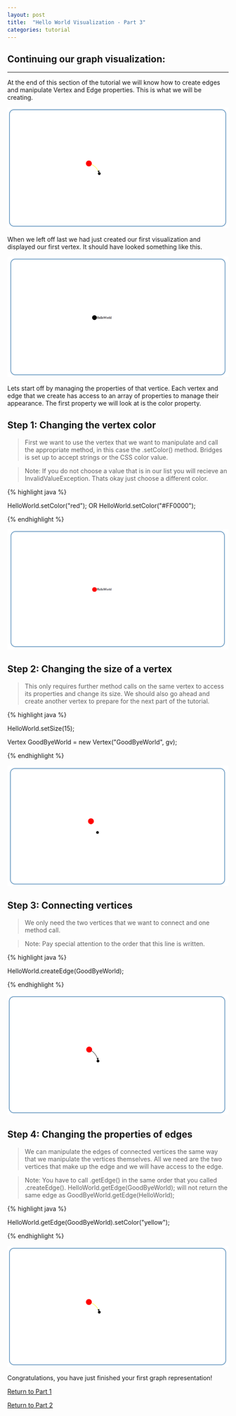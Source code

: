 ```yaml
---
layout: post
title:  "Hello World Visualization - Part 3"
categories: tutorial
---
```


## Continuing our graph visualization:
-----
At the end of this section of the tutorial we will know how to create edges and manipulate Vertex and Edge properties. This is what we will be creating.

![drawing](/img/Tutorial/screenshot_10.png)

When we left off last we had just created our first visualization and displayed our first vertex. It should have looked something like this.

![drawing](/img/Tutorial/screenshot_9.png)

Lets start off by managing the properties of that vertice. Each vertex and edge that we create has access to an array of properties to manage their appearance. The first property we will look at is the color property.

## Step 1: Changing the vertex color

> First we want to use the vertex that we want to manipulate and call the appropriate method, in this case the .setColor() method. Bridges is set up to accept strings or the CSS color value.

> Note: If you do not choose a value that is in our list you will recieve an InvalidValueException. Thats okay just choose a different color.

{% highlight java %}

HelloWorld.setColor("red"); OR HelloWorld.setColor("#FF0000");

{% endhighlight %}

![drawing](/img/Tutorial/screenshot_11.png)

## Step 2: Changing the size of a vertex

> This only requires further method calls on the same vertex to access its properties and change its size. We should also go ahead and create another vertex to prepare for the next part of the tutorial.

{% highlight java %}

HelloWorld.setSize(15);

Vertex GoodByeWorld = new Vertex("GoodByeWorld", gv);

{% endhighlight %}

![drawing](/img/Tutorial/screenshot_12.png)

## Step 3: Connecting vertices

> We only need the two vertices that we want to connect and one method call.

> Note: Pay special attention to the order that this line is written.

{% highlight java %}

HelloWorld.createEdge(GoodByeWorld);

{% endhighlight %}

![drawing](/img/Tutorial/screenshot_13.png)

## Step 4: Changing the properties of edges

> We can manipulate the edges of connected vertices the same way that we manipulate the vertices themselves. All we need are the two vertices that make up the edge and we will have access to the edge.

> Note: You have to call .getEdge() in the same order that you called .createEdge(). HelloWorld.getEdge(GoodByeWorld); will not return the same edge as GoodByeWorld.getEdge(HelloWorld);

{% highlight java %}

HelloWorld.getEdge(GoodByeWorld).setColor("yellow");

{% endhighlight %}

![drawing](/img/Tutorial/screenshot_10.png)

Congratulations, you have just finished your first graph representation!

[Return to Part 1](http://BridgesUNCC.github.io/main/HelloWorld-Tutorial_part1/)

[Return to Part 2](http://BridgesUNCC.github.io/tutorial/HelloWorld-Tutorial_part2/)
